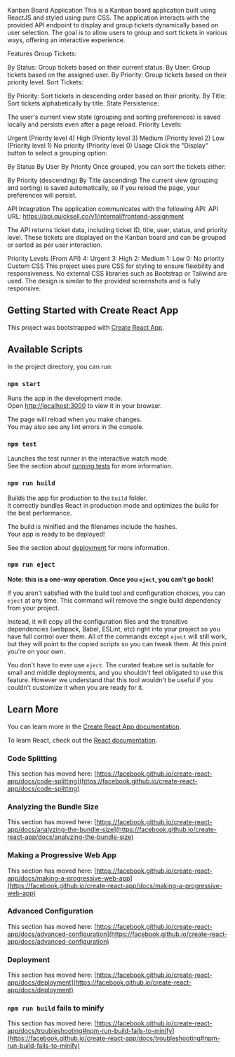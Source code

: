 Kanban Board Application This is a Kanban board application built using ReactJS and styled using pure CSS. The application interacts with the provided API endpoint to display and group tickets dynamically based on user selection. The goal is to allow users to group and sort tickets in various ways, offering an interactive experience.

Features Group Tickets:

By Status: Group tickets based on their current status. By User: Group tickets based on the assigned user. By Priority: Group tickets based on their priority level. Sort Tickets:

By Priority: Sort tickets in descending order based on their priority. By Title: Sort tickets alphabetically by title. State Persistence:

The user's current view state (grouping and sorting preferences) is saved locally and persists even after a page reload. Priority Levels:

Urgent (Priority level 4) High (Priority level 3) Medium (Priority level 2) Low (Priority level 1) No priority (Priority level 0) Usage Click the "Display" button to select a grouping option:

By Status By User By Priority Once grouped, you can sort the tickets either:

By Priority (descending) By Title (ascending) The current view (grouping and sorting) is saved automatically, so if you reload the page, your preferences will persist.

API Integration The application communicates with the following API: API URL: https://api.quicksell.co/v1/internal/frontend-assignment

The API returns ticket data, including ticket ID, title, user, status, and priority level. These tickets are displayed on the Kanban board and can be grouped or sorted as per user interaction.

Priority Levels (From API) 4: Urgent 3: High 2: Medium 1: Low 0: No priority Custom CSS This project uses pure CSS for styling to ensure flexibility and responsiveness. No external CSS libraries such as Bootstrap or Tailwind are used. The design is similar to the provided screenshots and is fully responsive.

## Getting Started with Create React App

This project was bootstrapped with [Create React App](https://github.com/facebook/create-react-app).

## Available Scripts

In the project directory, you can run:

### `npm start`

Runs the app in the development mode.\
Open [http://localhost:3000](http://localhost:3000) to view it in your browser.

The page will reload when you make changes.\
You may also see any lint errors in the console.

### `npm test`

Launches the test runner in the interactive watch mode.\
See the section about [running tests](https://facebook.github.io/create-react-app/docs/running-tests) for more information.

### `npm run build`

Builds the app for production to the `build` folder.\
It correctly bundles React in production mode and optimizes the build for the best performance.

The build is minified and the filenames include the hashes.\
Your app is ready to be deployed!

See the section about [deployment](https://facebook.github.io/create-react-app/docs/deployment) for more information.

### `npm run eject`

**Note: this is a one-way operation. Once you `eject`, you can't go back!**

If you aren't satisfied with the build tool and configuration choices, you can `eject` at any time. This command will remove the single build dependency from your project.

Instead, it will copy all the configuration files and the transitive dependencies (webpack, Babel, ESLint, etc) right into your project so you have full control over them. All of the commands except `eject` will still work, but they will point to the copied scripts so you can tweak them. At this point you're on your own.

You don't have to ever use `eject`. The curated feature set is suitable for small and middle deployments, and you shouldn't feel obligated to use this feature. However we understand that this tool wouldn't be useful if you couldn't customize it when you are ready for it.

## Learn More

You can learn more in the [Create React App documentation](https://facebook.github.io/create-react-app/docs/getting-started).

To learn React, check out the [React documentation](https://reactjs.org/).

### Code Splitting

This section has moved here: [https://facebook.github.io/create-react-app/docs/code-splitting](https://facebook.github.io/create-react-app/docs/code-splitting)

### Analyzing the Bundle Size

This section has moved here: [https://facebook.github.io/create-react-app/docs/analyzing-the-bundle-size](https://facebook.github.io/create-react-app/docs/analyzing-the-bundle-size)

### Making a Progressive Web App

This section has moved here: [https://facebook.github.io/create-react-app/docs/making-a-progressive-web-app](https://facebook.github.io/create-react-app/docs/making-a-progressive-web-app)

### Advanced Configuration

This section has moved here: [https://facebook.github.io/create-react-app/docs/advanced-configuration](https://facebook.github.io/create-react-app/docs/advanced-configuration)

### Deployment

This section has moved here: [https://facebook.github.io/create-react-app/docs/deployment](https://facebook.github.io/create-react-app/docs/deployment)

### `npm run build` fails to minify

This section has moved here: [https://facebook.github.io/create-react-app/docs/troubleshooting#npm-run-build-fails-to-minify](https://facebook.github.io/create-react-app/docs/troubleshooting#npm-run-build-fails-to-minify)
